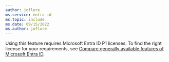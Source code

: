 ```yaml
---
author: joflore
ms.service: entra-id
ms.topic: include
ms.date: 09/15/2022
ms.author: joflore
---
```


Using this feature requires Microsoft Entra ID P1 licenses. To find the right license for your requirements, see [Compare generally available features of Microsoft Entra ID](https://www.microsoft.com/security/business/identity-access-management/azure-ad-pricing).
